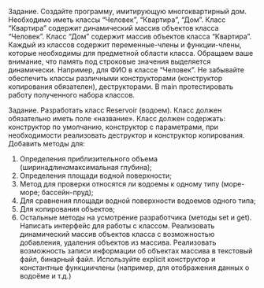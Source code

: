 Задание. 
Создайте программу, имитирующую многоквартирный 
дом. Необходимо иметь классы “Человек”, “Квартира”, 
“Дом”. Класс “Квартира” содержит динамический массив 
объектов класса “Человек”. Класс “Дом” содержит массив 
объектов класса “Квартира”. 
Каждый из классов содержит переменные-члены и функции-члены, которые необходимы для предметной области 
класса. Обращаем ваше внимание, что память под строковые значения выделяется динамически. Например, для 
ФИО в классе “Человек”. Не забывайте обеспечить классы 
различными конструкторами (конструктор копирования 
обязателен), деструкторами. В main протестировать работу полученного набора классов.

Задание. 
Разработать класс Reservoir (водоем). Класс должен обязательно иметь поле «название». Класс должен содержать: 
конструктор по умолчанию, конструктор с параметрами, 
при необходимости реализовать деструктор и конструктор копирования.
Добавить методы для:
1. Определения приблизительного объема (ширина*длина*максимальная глубина);
2. Определения площади водной поверхности;
3. Метод для проверки относятся ли водоемы к одному 
типу (море-море; бассейн-пруд);
4. Для сравнения площади водной поверхности водоемов 
одного типа;
5. Для копирования объектов;
6. Остальные методы на усмотрение разработчика (методы set и get).
Написать интерфейс для работы с классом. Реализовать 
динамический массив объектов класса с возможностью 
добавления, удаления объектов из массива. Реализовать 
возможность записи информации об объектах массива 
в текстовый файл, бинарный файл.
Используйте explicit конструктор и константные функциичлены (например, для отображения данных о водоёме и т.д.)